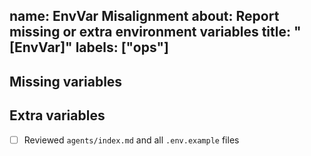 name: EnvVar Misalignment
about: Report missing or extra environment variables
title: "[EnvVar]"
labels: ["ops"]
---

## Missing variables
<!-- List required variables that are absent -->

## Extra variables
<!-- List variables present but not documented -->

- [ ] Reviewed `agents/index.md` and all `.env.example` files
